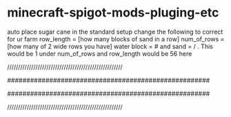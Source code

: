 # minecraft-spigot-mods-pluging-etc
auto place sugar cane in the standard setup 
change the following to correct for ur farm
row_length = [how many blocks of sand in a row]
num_of_rows = [how many of 2 wide rows you have]
water block = # and sand = / . This would be 1 under num_of_rows and row_length would be 56 here


/////////////////////////////////////////////////////

#####################################################

#####################################################

/////////////////////////////////////////////////////
